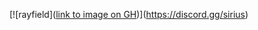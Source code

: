[![rayfield]([link to image on GH](https://user-images.githubusercontent.com/77512805/197843157-3485a6e4-7b18-4372-8277-f3a2e7bd0317.png))](https://discord.gg/sirius)
